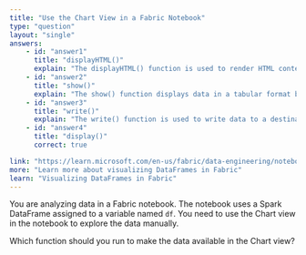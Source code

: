 ```yaml
---
title: "Use the Chart View in a Fabric Notebook"
type: "question"
layout: "single"
answers:
    - id: "answer1"
      title: "displayHTML()"
      explain: "The displayHTML() function is used to render HTML content in notebooks but does not enable the Chart view functionality for data exploration."
    - id: "answer2"
      title: "show()"
      explain: "The show() function displays data in a tabular format but does not enable the Chart view functionality in Fabric notebooks."
    - id: "answer3"
      title: "write()"
      explain: "The write() function is used to write data to a destination but does not enable visualization in the Chart view."
    - id: "answer4"
      title: "display()"
      correct: true

link: "https://learn.microsoft.com/en-us/fabric/data-engineering/notebook-visualization"
more: "Learn more about visualizing DataFrames in Fabric"
learn: "Visualizing DataFrames in Fabric"
---
```

You are analyzing data in a Fabric notebook. The notebook uses a Spark DataFrame assigned to a variable named ``df``. You need to use the Chart view in the notebook to explore the data manually.

Which function should you run to make the data available in the Chart view?